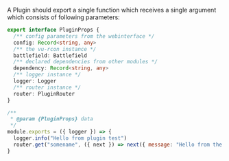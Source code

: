 A Plugin should export a single function which receives a single argument which consists of following parameters:

```typescript
export interface PluginProps {
  /** config parameters from the webinterface */
  config: Record<string, any>
  /** the vu-rcon instance */
  battlefield: Battlefield
  /** declared dependencies from other modules */
  dependency: Record<string, any>
  /** logger instance */
  logger: Logger
  /** router instance */
  router: PluginRouter
}
```

```javascript
/**
 * @param {PluginProps} data
 */
module.exports = ({ logger }) => {
  logger.info("Hello from plugin test")
  router.get("somename", ({ next }) => next({ message: "Hello from the plugin" }))
}
```